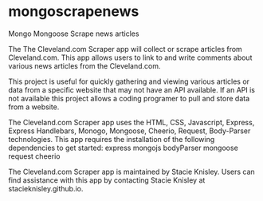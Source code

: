 # mongoscrapenews
Mongo Mongoose Scrape news articles

The The Cleveland.com Scraper app will collect or scrape articles from Cleveland.com. This app allows users to link to and write comments about various news articles from the Cleveland.com.

This project is useful for quickly gathering and viewing various articles or data from a specific website that may not have an API available. If an API is not available this project allows a coding programer to pull and store data from a website.
 
The Cleveland.com Scraper app uses the HTML, CSS, Javascript, Express, Express Handlebars, Monogo, Mongoose, Cheerio, Request, Body-Parser technologies. This app requires the installation of the following dependencies to get started:
express
mongojs
bodyParser
mongoose
request
cheerio

The Cleveland.com Scraper app is maintained by Stacie Knisley. Users can find assistance with this app by contacting Stacie Knisley at stacieknisley.github.io.
